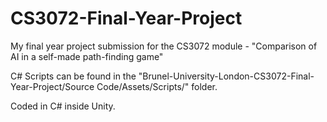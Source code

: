 # CS3072-Final-Year-Project
My final year project submission for the CS3072 module - "Comparison of AI in a self-made path-finding game"

C# Scripts can be found in the "Brunel-University-London-CS3072-Final-Year-Project/Source Code/Assets/Scripts/" folder.

Coded in C# inside Unity.
